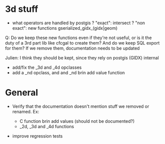 3d stuff
========

- what operators are handled by postgis ?
  "exact": intersect ?
  "non exact": new functions gserialized_gidx_(gidx|geom)

Q: Do we keep these new functions even if they're not useful, or is it the duty
of a 3rd part lib like cfcgal to create them? And do we keep SQL export for
them? If we remove them, documentation needs to be updated

Julien: I think they should be kept, since they rely on postgis (GIDX) internal

- add/fix the _3d and _4d opclasses
- add a _nd opclass, and and _nd brin add value function

General
=======

- Verify that the documentation doesn't mention stuff we removed or renamed.
  Ex:
  - C function brin add values (should not be documented?)
  - _2d, _3d and _4d functions

- improve regression tests
